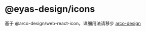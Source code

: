 # @eyas-design/icons
基于 @arco-design/web-react-icon，详细用法请移步 [arco-design](https://arco.design/react/components/icon)

